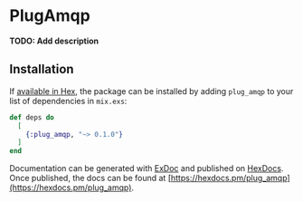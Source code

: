 # PlugAmqp

**TODO: Add description**

## Installation

If [available in Hex](https://hex.pm/docs/publish), the package can be installed
by adding `plug_amqp` to your list of dependencies in `mix.exs`:

```elixir
def deps do
  [
    {:plug_amqp, "~> 0.1.0"}
  ]
end
```

Documentation can be generated with [ExDoc](https://github.com/elixir-lang/ex_doc)
and published on [HexDocs](https://hexdocs.pm). Once published, the docs can
be found at [https://hexdocs.pm/plug_amqp](https://hexdocs.pm/plug_amqp).

